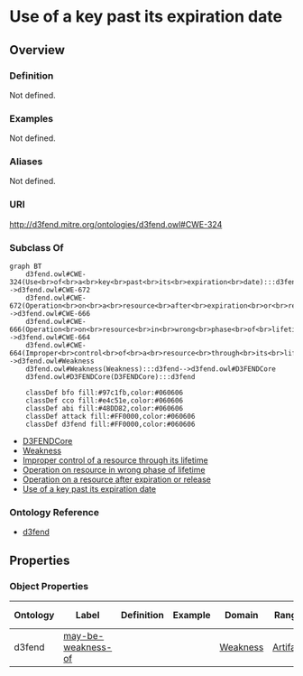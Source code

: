 # Use of a key past its expiration date

## Overview

### Definition
Not defined.

### Examples
Not defined.

### Aliases
Not defined.

### URI
http://d3fend.mitre.org/ontologies/d3fend.owl#CWE-324

### Subclass Of
```mermaid
graph BT
    d3fend.owl#CWE-324(Use<br>of<br>a<br>key<br>past<br>its<br>expiration<br>date):::d3fend-->d3fend.owl#CWE-672
    d3fend.owl#CWE-672(Operation<br>on<br>a<br>resource<br>after<br>expiration<br>or<br>release):::d3fend-->d3fend.owl#CWE-666
    d3fend.owl#CWE-666(Operation<br>on<br>resource<br>in<br>wrong<br>phase<br>of<br>lifetime):::d3fend-->d3fend.owl#CWE-664
    d3fend.owl#CWE-664(Improper<br>control<br>of<br>a<br>resource<br>through<br>its<br>lifetime):::d3fend-->d3fend.owl#Weakness
    d3fend.owl#Weakness(Weakness):::d3fend-->d3fend.owl#D3FENDCore
    d3fend.owl#D3FENDCore(D3FENDCore):::d3fend
    
    classDef bfo fill:#97c1fb,color:#060606
    classDef cco fill:#e4c51e,color:#060606
    classDef abi fill:#48DD82,color:#060606
    classDef attack fill:#FF0000,color:#060606
    classDef d3fend fill:#FF0000,color:#060606
```

- [D3FENDCore](/docs/ontology/reference/model/D3FENDCore/D3FENDCore.md)
- [Weakness](/docs/ontology/reference/model/D3FENDCore/Weakness/Weakness.md)
- [Improper control of a resource through its lifetime](/docs/ontology/reference/model/D3FENDCore/Weakness/Improper%20control%20of%20a%20resource%20through%20its%20lifetime/Improper%20control%20of%20a%20resource%20through%20its%20lifetime.md)
- [Operation on resource in wrong phase of lifetime](/docs/ontology/reference/model/D3FENDCore/Weakness/Improper%20control%20of%20a%20resource%20through%20its%20lifetime/Operation%20on%20resource%20in%20wrong%20phase%20of%20lifetime/Operation%20on%20resource%20in%20wrong%20phase%20of%20lifetime.md)
- [Operation on a resource after expiration or release](/docs/ontology/reference/model/D3FENDCore/Weakness/Improper%20control%20of%20a%20resource%20through%20its%20lifetime/Operation%20on%20resource%20in%20wrong%20phase%20of%20lifetime/Operation%20on%20a%20resource%20after%20expiration%20or%20release/Operation%20on%20a%20resource%20after%20expiration%20or%20release.md)
- [Use of a key past its expiration date](/docs/ontology/reference/model/D3FENDCore/Weakness/Improper%20control%20of%20a%20resource%20through%20its%20lifetime/Operation%20on%20resource%20in%20wrong%20phase%20of%20lifetime/Operation%20on%20a%20resource%20after%20expiration%20or%20release/Use%20of%20a%20key%20past%20its%20expiration%20date/Use%20of%20a%20key%20past%20its%20expiration%20date.md)


### Ontology Reference
- [d3fend](http://d3fend.mitre.org/ontologies/d3fend.owl#)

## Properties
### Object Properties
| Ontology | Label | Definition | Example | Domain | Range | Inverse Of |
|----------|-------|------------|---------|--------|-------|------------|
| d3fend | [may-be-weakness-of](http://d3fend.mitre.org/ontologies/d3fend.owl#may-be-weakness-of) |  |  | [Weakness](/docs/ontology/reference/model/D3FENDCore/Weakness/Weakness.md) | [Artifact](/docs/ontology/reference/model/D3FENDCore/Artifact/Artifact.md) | [may-have-weakness](http://d3fend.mitre.org/ontologies/d3fend.owl#may-have-weakness) |

